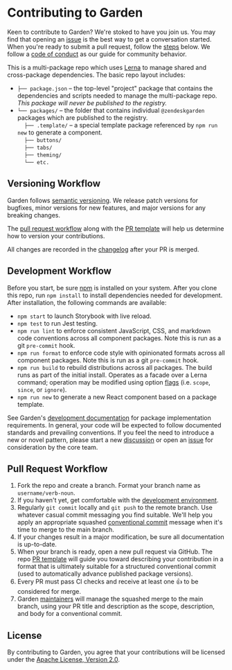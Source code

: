 # Contributing to Garden

Keen to contribute to Garden? We're stoked to have you join us. You may
find that opening an
[issue](https://github.com/zendeskgarden/react-components/issues) is the
best way to get a conversation started. When you're ready to submit a
pull request, follow the [steps](#pull-request-workflow) below. We
follow a [code of conduct](CODE_OF_CONDUCT.md) as our guide for
community behavior.

This is a multi-package repo which uses [Lerna](https://lernajs.io/) to
manage shared and cross-package dependencies. The basic repo layout
includes:

<!-- markdownlint-disable -->

- `├── package.json` – the top-level "project" package that contains
  the dependencies and scripts needed to manage the multi-package repo.
  _This package will never be published to the registry._
- `└── packages/` – the folder that contains individual `@zendeskgarden`
  packages which are published to the registry.<br>
  &nbsp;&nbsp;&nbsp;&nbsp;`├── .template/` – a special template package
  referenced by `npm run new` to generate a component.<br>
  &nbsp;&nbsp;&nbsp;&nbsp;`├── buttons/`<br>
  &nbsp;&nbsp;&nbsp;&nbsp;`├── tabs/`<br>
  &nbsp;&nbsp;&nbsp;&nbsp;`├── theming/`<br>
  &nbsp;&nbsp;&nbsp;&nbsp;`└── etc.`

<!-- markdownlint-enable -->

## Versioning Workflow

Garden follows [semantic versioning](https://semver.org/). We release
patch versions for bugfixes, minor versions for new features, and major
versions for any breaking changes.

The [pull request workflow](#pull-request-workflow) along with the [PR
template](PULL_REQUEST_TEMPLATE.md) will help us determine how to
version your contributions.

All changes are recorded in the [changelog](/CHANGELOG.md) after your PR is
merged.

## Development Workflow

Before you start, be sure [npm](https://www.npmjs.com/package/npm) is installed
on your system. After you clone this repo, run `npm install` to install
dependencies needed for development. After installation, the following
commands are available:

- `npm start` to launch Storybook with live reload.
- `npm test` to run Jest testing.
- `npm run lint` to enforce consistent JavaScript, CSS, and
  markdown code conventions across all component packages. Note this is
  run as a git `pre-commit` hook.
- `npm run format` to enforce code style with opinionated
  formats across all component packages. Note this is run as a git
  `pre-commit` hook.
- `npm run build` to rebuild distributions across all packages.
  The build runs as part of the initial install. Operates as a facade
  over a Lerna command; operation may be modified using option
  [flags](https://github.com/lerna/lerna#flags) (i.e. `scope`, `since`,
  or `ignore`).
- `npm run new` to generate a new React component based on a package
  template.

See Garden's [development documentation](/docs/development.md) for package
implementation requirements. In general, your code will be expected to follow
documented standards and prevailing conventions. If you feel the need to
introduce a new or novel pattern, please start a new
[discussion](https://github.com/zendeskgarden/react-components/discussions) or
open an [issue](https://github.com/zendeskgarden/react-components/issues) for
consideration by the core team.

## Pull Request Workflow

1. Fork the repo and create a branch. Format your branch name as
   `username/verb-noun`.
1. If you haven't yet, get comfortable with the [development
   environment](#development-workflow).
1. Regularly `git commit` locally and `git push` to the remote branch.
   Use whatever casual commit messaging you find suitable. We'll help
   you apply an appropriate squashed [conventional
   commit](https://conventionalcommits.org/) message when it's time to
   merge to the main branch.
1. If your changes result in a major modification, be sure all
   documentation is up-to-date.
1. When your branch is ready, open a new pull request via GitHub.
   The repo [PR template](PULL_REQUEST_TEMPLATE.md) will guide you
   toward describing your contribution in a format that is ultimately
   suitable for a structured conventional commit (used to automatically
   advance published package versions).
1. Every PR must pass CI checks and receive at least one :+1: to be
   considered for merge.
1. Garden
   [maintainers](https://github.com/orgs/zendeskgarden/teams/maintainers)
   will manage the squashed merge to the main branch, using your PR title
   and description as the scope, description, and body for a conventional
   commit.

## License

By contributing to Garden, you agree that your contributions will be
licensed under the [Apache License, Version 2.0](/LICENSE.md).
